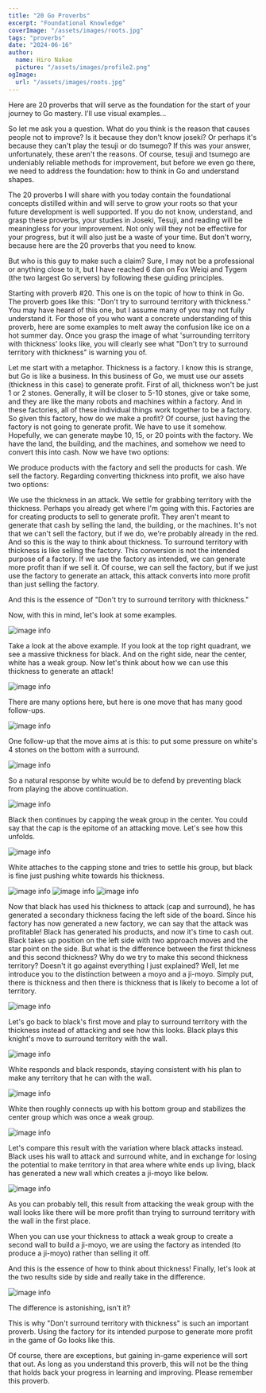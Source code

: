 ```yaml
---
title: "20 Go Proverbs"
excerpt: "Foundational Knowledge"
coverImage: "/assets/images/roots.jpg"
tags: "proverbs"
date: "2024-06-16"
author:
  name: Hiro Nakae
  picture: "/assets/images/profile2.png"
ogImage:
  url: "/assets/images/roots.jpg"
---
```


Here are 20 proverbs that will serve as the foundation for the start of your journey to Go mastery. I'll use visual examples...

So let me ask you a question. What do you think is the reason that causes people not to improve? Is it because they don't know joseki? Or perhaps it's because they can't play the tesuji or do tsumego? If this was your answer, unfortunately, these aren't the reasons. Of course, tesuji and tsumego are undeniably reliable methods for improvement, but before we even go there, we need to address the foundation: how to think in Go and understand shapes.

The 20 proverbs I will share with you today contain the foundational concepts distilled within and will serve to grow your roots so that your future development is well supported. If you do not know, understand, and grasp these proverbs, your studies in Joseki, Tesuji, and reading will be meaningless for your improvement. Not only will they not be effective for your progress, but it will also just be a waste of your time. But don't worry, because here are the 20 proverbs that you need to know.

But who is this guy to make such a claim? Sure, I may not be a professional or anything close to it, but I have reached 6 dan on Fox Weiqi and Tygem (the two largest Go servers) by following these guiding principles.

Starting with proverb #20. This one is on the topic of how to think in Go. The proverb goes like this: "Don't try to surround territory with thickness." You may have heard of this one, but I assume many of you may not fully understand it. For those of you who want a concrete understanding of this proverb, here are some examples to melt away the confusion like ice on a hot summer day. Once you grasp the image of what 'surrounding territory with thickness' looks like, you will clearly see what "Don't try to surround territory with thickness" is warning you of.

Let me start with a metaphor. Thickness is a factory. I know this is strange, but Go is like a business. In this business of Go, we must use our assets (thickness in this case) to generate profit. First of all, thickness won't be just 1 or 2 stones. Generally, it will be closer to 5-10 stones, give or take some, and they are like the many robots and machines within a factory. And in these factories, all of these individual things work together to be a factory. So given this factory, how do we make a profit? Of course, just having the factory is not going to generate profit. We have to use it somehow. Hopefully, we can generate maybe 10, 15, or 20 points with the factory. We have the land, the building, and the machines, and somehow we need to convert this into cash. Now we have two options:

We produce products with the factory and sell the products for cash.
We sell the factory.
Regarding converting thickness into profit, we also have two options:

We use the thickness in an attack.
We settle for grabbing territory with the thickness.
Perhaps you already get where I'm going with this. Factories are for creating products to sell to generate profit. They aren't meant to generate that cash by selling the land, the building, or the machines. It's not that we can't sell the factory, but if we do, we're probably already in the red. And so this is the way to think about thickness. To surround territory with thickness is like selling the factory. This conversion is not the intended purpose of a factory. If we use the factory as intended, we can generate more profit than if we sell it. Of course, we can sell the factory, but if we just use the factory to generate an attack, this attack converts into more profit than just selling the factory.

And this is the essence of "Don't try to surround territory with thickness."

Now, with this in mind, let's look at some examples.

![image info](/assets/blog/proverb20/proverb20-1.PNG)

Take a look at the above example. If you look at the top right quadrant, we see a massive thickness for black. And on the right side, near the center, white has a weak group. Now let's think about how we can use this thickness to generate an attack!

![image info](/assets/blog/proverb20/proverb20-2.PNG)

There are many options here, but here is one move that has many good follow-ups.

![image info](/assets/blog/proverb20/proverb20-3.PNG)

One follow-up that the move aims at is this: to put some pressure on white's 4 stones on the bottom with a surround.

![image info](/assets/blog/proverb20/proverb20-4.PNG)

So a natural response by white would be to defend by preventing black from playing the above continuation.

![image info](/assets/blog/proverb20/proverb20-5.PNG)

Black then continues by capping the weak group in the center. You could say that the cap is the epitome of an attacking move. Let's see how this unfolds.

![image info](/assets/blog/proverb20/proverb20-6.PNG)

White attaches to the capping stone and tries to settle his group, but black is fine just pushing white towards his thickness.

![image info](/assets/blog/proverb20/proverb20-7.PNG)
![image info](/assets/blog/proverb20/proverb20-8.PNG)
![image info](/assets/blog/proverb20/proverb20-9.PNG)

Now that black has used his thickness to attack (cap and surround), he has generated a secondary thickness facing the left side of the board. Since his factory has now generated a new factory, we can say that the attack was profitable! Black has generated his products, and now it's time to cash out. Black takes up position on the left side with two approach moves and the star point on the side. But what is the difference between the first thickness and this second thickness? Why do we try to make this second thickness territory? Doesn't it go against everything I just explained? Well, let me introduce you to the distinction between a moyo and a ji-moyo. Simply put, there is thickness and then there is thickness that is likely to become a lot of territory.

![image info](/assets/blog/proverb20/proverb20-10.PNG)

Let's go back to black's first move and play to surround territory with the thickness instead of attacking and see how this looks. Black plays this knight's move to surround territory with the wall.

![image info](/assets/blog/proverb20/proverb20-11.PNG)

White responds and black responds, staying consistent with his plan to make any territory that he can with the wall.

![image info](/assets/blog/proverb20/proverb20-12.PNG)

White then roughly connects up with his bottom group and stabilizes the center group which was once a weak group.

![image info](/assets/blog/proverb20/proverb20-6.PNG)

Let's compare this result with the variation where black attacks instead. Black uses his wall to attack and surround white, and in exchange for losing the potential to make territory in that area where white ends up living, black has generated a new wall which creates a ji-moyo like below.

![image info](/assets/blog/proverb20/proverb20-9.PNG)

As you can probably tell, this result from attacking the weak group with the wall looks like there will be more profit than trying to surround territory with the wall in the first place.

When you can use your thickness to attack a weak group to create a second wall to build a ji-moyo, we are using the factory as intended (to produce a ji-moyo) rather than selling it off.

And this is the essence of how to think about thickness! Finally, let's look at the two results side by side and really take in the difference.

![image info](/assets/blog/proverb20/proverb20-13.PNG)

The difference is astonishing, isn't it?

This is why "Don't surround territory with thickness" is such an important proverb. Using the factory for its intended purpose to generate more profit in the game of Go looks like this.

Of course, there are exceptions, but gaining in-game experience will sort that out. As long as you understand this proverb, this will not be the thing that holds back your progress in learning and improving. Please remember this proverb.
